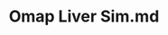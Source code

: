 ---
title: Omap Liver Sim.md
release_version: v1.2
model_type: omap
description: 'The OMAP Liver panel was designed for Secondary Ionization Mass Spectrometry (SIMS) imaging of fresh frozen human liver samples. The panel contains 20 antibodies and a nuclear marker.  Antibodies directed against EGFR and Na,K-ATPase are used for cell segmentation and image alignment. This OMAP provides spatial context for the anatomical structures, metabolic zonation, and  cell types present in the [ASCT+B liver table v1.0](https://doi.org/10.48539/HBM476.BQCC.574). This OMAP does not contain antibodies for NK cells, dendritic cells, portal fibroblasts, MAIT cells,  and hepatic oval cells.'
creators:
  - 0000-0002-3598-0219
  - 0000-0003-2184-7238
  - 0000-0003-2222-4630
  - 0000-0002-0646-1815
  - 0000-0002-3532-3868
project_leads:
  - 0000-0003-4379-8967
  - 0000-0002-3321-6137
  - 0000-0002-8815-3372
  - 0000-0003-1495-9143
reviewers:
  - 0000-0003-4379-8967
  - 0000-0001-7655-4833
  - 0000-0002-7694-4257
creation_date: 2022-05-06T00:00:00
license: CC BY 4.0
publisher:  HuBMAP 
funder:  National Institutes of Health; National Institute of Allergy and Infectious Disease (NIAID)and National Cancer Institute (NCI) 
award_number:  OT2OD026671;  UH3 CA246635
hubmap_id:  HBM279.BTBC.847 
datatable: omap_liver_sims.csv
doi: https://doi.org/10.48539/HBM279.BTBC.847
---
